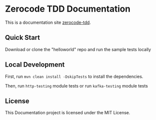 # Zerocode TDD Documentation

This is a documentation site [zerocode-tdd](https://github.com/authorjapps/zerocode).

## Quick Start

Download or clone the "helloworld" repo and run the sample tests locally

## Local Development

First, run `mvn clean install -DskipTests` to install the dependencies.

Then, run `http-testing` module tests
or
run `kafka-testing` module tests

## License

This Documentation project is licensed under the MIT License.
